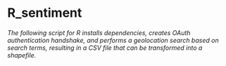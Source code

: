 # R_sentiment

###### The following script for R installs dependencies, creates OAuth authentication handshake, and performs a geolocation search based on search terms, resulting in a CSV file that can be transformed into a shapefile.
